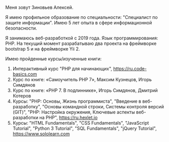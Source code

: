 Меня зовут Зиновьев Алексей.

Я имею профильное образование по специальности: "Специалист по защите информации". Имею 5 лет опыта в сфере информационной безопасности.

Я занимаюсь веб-разработкой с 2019 года. Язык программирования: PHP. На текущий момент разрабатываю два проекта на фреймворке bootstrap 5 и на фреймворке Yii 2.

Имею пройденные курсы/изученные книги:
1. Интерактивный курс "PHP для начинающих", https://ru.code-basics.com
2. Курс по книге: «Самоучитель PHP 7», Максим Кузнецов, Игорь Симдянов
3. Курс по книге: «PHP 7. В подлиннике», Игорь Симдянов, Дмитрий Котеров
4. Курсы: "PHP: Основы, Жизнь программиста", "Введение в веб-разработку", "Основы командной строки, Системы контроля версий (GIT)", "PHP: Настройка окружения, Ключевые аспекты веб-разработки на PHP", https://ru.hexlet.io
5. Курсы: "HTML Fundamentals", "CSS Fundamentals", "JavaScript Tutorial", "Python 3 Tutorial", "SQL Fundamentals", "jQuery Tutorial", https://www.sololearn.com

<!--
**al-zv/al-zv** is a ✨ _special_ ✨ repository because its `README.md` (this file) appears on your GitHub profile.

Here are some ideas to get you started:

- 🔭 I’m currently working on ...
- 🌱 I’m currently learning ...
- 👯 I’m looking to collaborate on ...
- 🤔 I’m looking for help with ...
- 💬 Ask me about ...
- 📫 How to reach me: ...
- 😄 Pronouns: ...
- ⚡ Fun fact: ...
-->
